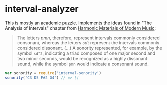 # interval-analyzer

This is mostly an academic puzzle. Implements the ideas found in "The Analysis of Intervals" chapter from [Harmonic Materials of Modern Music]():

> The letters _pmn_, therefore, represent intervals commonly considered consonant, whereas the letters _sdt_ represent the intervals commonly considered dissonant. (...) A sonority represented, for example, by the symbol `sd^2`, indicating a triad composed of one major second and two minor seconds, would be recognized as a highly dissonant sound, while the symbol `pmn` would indicate a consonant sound.

```js
var sonority = require('interval-sonority')
sonority('C3 D5 F#2 G4') // => []
```
